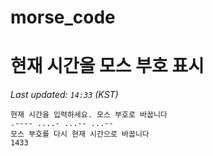 # morse_code
# 현재 시간을 모스 부호 표시
<!-- MORSE_TIME_START -->
_Last updated: `14:33` (KST)_

```
현재 시간을 입력하세요. 모스 부호로 바꿉니다
.---- ....- ...-- ...--
모스 부호를 다시 현재 시간으로 바꿉니다
1433
```
<!-- MORSE_TIME_END -->

